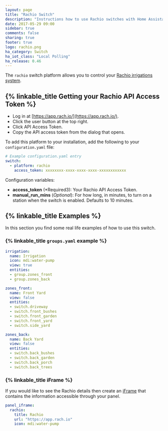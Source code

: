 ```yaml
---
layout: page
title: "Rachio Switch"
description: "Instructions how to use Rachio switches with Home Assistant."
date: 2017-05-29 09:00
sidebar: true
comments: false
sharing: true
footer: true
logo: rachio.png
ha_category: Switch
ha_iot_class: "Local Polling"
ha_release: 0.46
---
```


The `rachio` switch platform allows you to control your [Rachio irrigations system](http://rachio.com/).

## {% linkable_title Getting your Rachio API Access Token %}

- Log in at [https://app.rach.io/](https://app.rach.io/).
- Click the user button at the top right.
- Click API Access Token.
- Copy the API access token from the dialog that opens.

To add this platform to your installation, add the following to your `configuration.yaml` file:

```yaml
# Example configuration.yaml entry
switch:
  - platform: rachio
    access_token: xxxxxxxx-xxxx-xxxx-xxxx-xxxxxxxxxxxx
```

Configuration variables:

- **access_token** (*Required3): Your Rachio API Access Token.
- **manual_run_mins** (*Optional*): For how long, in minutes, to turn on a station when the switch is enabled. Defaults to 10 minutes.

## {% linkable_title Examples %}

In this section you find some real life examples of how to use this switch.

### {% linkable_title `groups.yaml` example %}


```yaml
irrigation:
  name: Irrigation
  icon: mdi:water-pump
  view: true
  entities:
  - group.zones_front
  - group.zones_back

zones_front:
  name: Front Yard
  view: false
  entities:
  - switch.driveway
  - switch.front_bushes
  - switch.front_garden
  - switch.front_yard
  - switch.side_yard

zones_back:
  name: Back Yard
  view: false
  entities:
  - switch.back_bushes
  - switch.back_garden
  - switch.back_porch
  - switch.back_trees
```

### {% linkable_title iFrame %}

If you would like to see the Rachio details then create an [iFrame](/components/panel_iframe/) that contains the information accessible through your panel.

```yaml
panel_iframe:
  rachio:
    title: Rachio
    url: "https://app.rach.io"
    icon: mdi:water-pump
```
